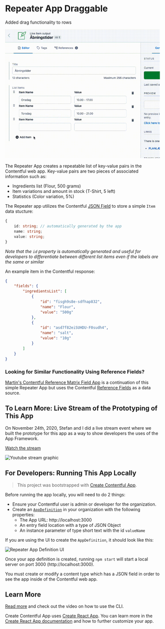# Repeater App Draggable

Added drag functionality to rows

![Repeater App UI](./assets/repeater-draggable-example.gif)



The Repeater App creates a repeatable list of key-value pairs in the Contentful web app.
Key-value pairs are two pieces of associated information such as:

-   Ingredients list (Flour, 500 grams)
-   Item variations and amount in stock (T-Shirt, 5 left)
-   Statistics (Color variation, 5%)

The Repeater app utilizes the Contentful [JSON Field](https://www.contentful.com/developers/docs/concepts/data-model/#:~:text=JSON%20Object) to store a simple `Item` data stucture:

```ts
{
    id: string; // automatically generated by the app
    name: string;
    value: string;
}
```

*Note that the `id` property is automatically generated and useful for developers
to differentiate between different list items even if the labels are the same or similar*

An example item in the Contentful response:

```json
{
    "fields": {
        "ingredientsList": [
            {
                "id": "fisgh9s8e-sdfhap832",
                "name": "Flour",
                "value": "500g"
            },
            {
                "id": "asd7f82eiSUHDU-F0sudh4",
                "name": "salt",
                "value": "10g"
            }
        ]
    }
}
```
### Looking for Similar Functionality Using Reference Fields?
[Martin's Contentful Reference Matrix Field App](https://github.com/mgschoen/contentful-reference-matrix-field-app) is a continuation of this simple Repeater App
but uses the Contentful [Reference Fields](https://www.contentful.com/help/references/)
as a data source.
## To Learn More: Live Stream of the Prototyping of This App

On November 24th, 2020, Stefan and I did a live stream event where we built the prototype
for this app as a way to show developers the uses of the App Framework.

[Watch the stream](https://youtu.be/OtmV3TPTbRs)

![Youtube stream graphic](./assets/youtube-stream.jpg)

## For Developers: Running This App Locally

> This project was bootstrapped with [Create Contentful App](https://github.com/contentful/create-contentful-app).

Before running the app locally, you will need to do 2 things:
* Ensure your Contentful user is admin or developer for the organization.
* Create an [`AppDefinition`](https://www.contentful.com/developers/docs/extensibility/app-framework/app-definition/)
in your organization with the following properties:
    * The App URL: http://localhost:3000
    * An entry field location with a type of JSON Object
    * An instance parameter of type short text with the id `valueName`

If you are using the UI to create the `AppDefinition`, it should look like this:

![Repeater App Definition UI](./assets/repeater-appdefinition.png)


Once your app definition is created, running `npm start` will start a local server on
port 3000 (http://localhost:3000).

You must create or modify a content type which has a JSON field in order to see the app
inside of the Contentful web app.

## Learn More

[Read more](https://www.contentful.com/developers/docs/extensibility/app-framework/create-contentful-app/) and check out the video on how to use the CLI.

Create Contentful App uses [Create React App](https://create-react-app.dev/). You can learn more in the [Create React App documentation](https://facebook.github.io/create-react-app/docs/getting-started) and how to further customize your app.
